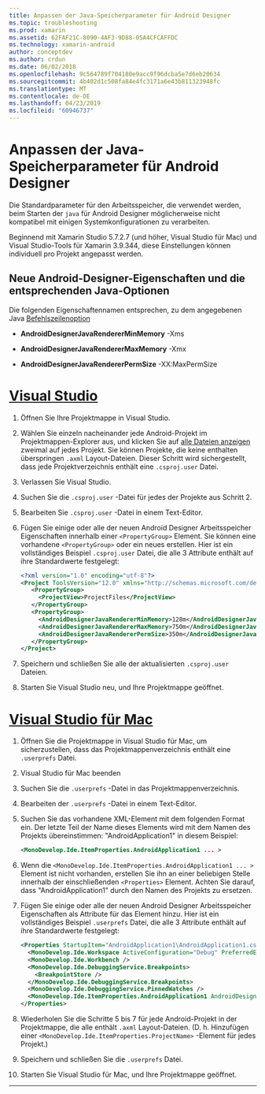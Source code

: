 ```yaml
---
title: Anpassen der Java-Speicherparameter für Android Designer
ms.topic: troubleshooting
ms.prod: xamarin
ms.assetid: 62FAF21C-8090-4AF3-9D88-05A4CFCAFFDC
ms.technology: xamarin-android
author: conceptdev
ms.author: crdun
ms.date: 06/02/2018
ms.openlocfilehash: 9c564789f704180e9acc9f96dcba5e7d6eb20634
ms.sourcegitcommit: 4b402d1c508fa84e4fc3171a6e43b811323948fc
ms.translationtype: MT
ms.contentlocale: de-DE
ms.lasthandoff: 04/23/2019
ms.locfileid: "60946737"
---
```

# <a name="adjusting-java-memory-parameters-for-the-android-designer"></a>Anpassen der Java-Speicherparameter für Android Designer

Die Standardparameter für den Arbeitsspeicher, die verwendet werden, beim Starten der `java` für Android Designer möglicherweise nicht kompatibel mit einigen Systemkonfigurationen zu verarbeiten.

Beginnend mit Xamarin Studio 5.7.2.7 (und höher, Visual Studio für Mac) und Visual Studio-Tools für Xamarin 3.9.344, diese Einstellungen können individuell pro Projekt angepasst werden.

## <a name="new-android-designer-properties-and-corresponding-java-options"></a>Neue Android-Designer-Eigenschaften und die entsprechenden Java-Optionen

Die folgenden Eigenschaftennamen entsprechen, zu dem angegebenen Java [Befehlszeilenoption](http://docs.oracle.com/javase/7/docs/technotes/tools/windows/java.html)

- **AndroidDesignerJavaRendererMinMemory** -Xms

- **AndroidDesignerJavaRendererMaxMemory** -Xmx

- **AndroidDesignerJavaRendererPermSize** -XX:MaxPermSize


# <a name="visual-studiotabwindows"></a>[Visual Studio](#tab/windows)

1.  Öffnen Sie Ihre Projektmappe in Visual Studio.

2.  Wählen Sie einzeln nacheinander jede Android-Projekt im Projektmappen-Explorer aus, und klicken Sie auf [alle Dateien anzeigen](https://docs.microsoft.com/en-us/previous-versions/visualstudio/visual-studio-2008/4afxey9h(v=vs.90)) zweimal auf jedes Projekt. Sie können Projekte, die keine enthalten überspringen `.axml` Layout-Dateien. Dieser Schritt wird sichergestellt, dass jede Projektverzeichnis enthält eine `.csproj.user` Datei.

3.  Verlassen Sie Visual Studio.

4.  Suchen Sie die `.csproj.user` -Datei für jedes der Projekte aus Schritt 2.

5.  Bearbeiten Sie `.csproj.user` -Datei in einem Text-Editor.

6.  Fügen Sie einige oder alle der neuen Android Designer Arbeitsspeicher Eigenschaften innerhalb einer `<PropertyGroup>` Element. Sie können eine vorhandene `<PropertyGroup>` oder ein neues erstellen. Hier ist ein vollständiges Beispiel `.csproj.user` Datei, die alle 3 Attribute enthält auf ihre Standardwerte festgelegt:

    ```xml
    <?xml version="1.0" encoding="utf-8"?>
    <Project ToolsVersion="12.0" xmlns="http://schemas.microsoft.com/developer/msbuild/2003">
       <PropertyGroup>
         <ProjectView>ProjectFiles</ProjectView>
       </PropertyGroup>
       <PropertyGroup>
         <AndroidDesignerJavaRendererMinMemory>128m</AndroidDesignerJavaRendererMinMemory>
         <AndroidDesignerJavaRendererMaxMemory>750m</AndroidDesignerJavaRendererMaxMemory>
         <AndroidDesignerJavaRendererPermSize>350m</AndroidDesignerJavaRendererPermSize>
       </PropertyGroup>
    </Project>
    ```

7.  Speichern und schließen Sie alle der aktualisierten `.csproj.user` Dateien.

8.  Starten Sie Visual Studio neu, und Ihre Projektmappe geöffnet.

# <a name="visual-studio-for-mactabmacos"></a>[Visual Studio für Mac](#tab/macos)

1.  Öffnen Sie die Projektmappe in Visual Studio für Mac, um sicherzustellen, dass das Projektmappenverzeichnis enthält eine `.userprefs` Datei.

2.  Visual Studio für Mac beenden

3.  Suchen Sie die `.userprefs` -Datei in das Projektmappenverzeichnis.

4.  Bearbeiten der `.userprefs` -Datei in einem Text-Editor.

5.  Suchen Sie das vorhandene XML-Element mit dem folgenden Format ein. Der letzte Teil der Name dieses Elements wird mit dem Namen des Projekts übereinstimmen: "AndroidApplication1" in diesem Beispiel:

    ```xml
    <MonoDevelop.Ide.ItemProperties.AndroidApplication1 ... >
    ```

6.  Wenn die `<MonoDevelop.Ide.ItemProperties.AndroidApplication1 ... >` Element ist nicht vorhanden, erstellen Sie ihn an einer beliebigen Stelle innerhalb der einschließenden `<Properties>` Element. Achten Sie darauf, dass "AndroidApplication1" durch den Namen des Projekts zu ersetzen.

7.  Fügen Sie einige oder alle der neuen Android Designer Arbeitsspeicher Eigenschaften als Attribute für das Element hinzu. Hier ist ein vollständiges Beispiel `.userprefs` Datei, die alle 3 Attribute enthält auf ihre Standardwerte festgelegt:

    ```xml
    <Properties StartupItem="AndroidApplication1\AndroidApplication1.csproj">
      <MonoDevelop.Ide.Workspace ActiveConfiguration="Debug" PreferredExecutionTarget="Android.SelectDevice" />
      <MonoDevelop.Ide.Workbench />
      <MonoDevelop.Ide.DebuggingService.Breakpoints>
        <BreakpointStore />
      </MonoDevelop.Ide.DebuggingService.Breakpoints>
      <MonoDevelop.Ide.DebuggingService.PinnedWatches />
      <MonoDevelop.Ide.ItemProperties.AndroidApplication1 AndroidDesignerJavaRendererMinMemory="128m" AndroidDesignerJavaRendererMaxMemory="750m" AndroidDesignerJavaRendererPermSize="350m" />
    </Properties>
    ```

8.  Wiederholen Sie die Schritte 5 bis 7 für jede Android-Projekt in der Projektmappe, die alle enthält `.axml` Layout-Dateien. (D. h. Hinzufügen einer `<MonoDevelop.Ide.ItemProperties.ProjectName>` -Element für jedes Projekt.)

9.  Speichern und schließen Sie die `.userprefs` Datei.

10. Starten Sie Visual Studio für Mac, und Ihre Projektmappe geöffnet.

-----

